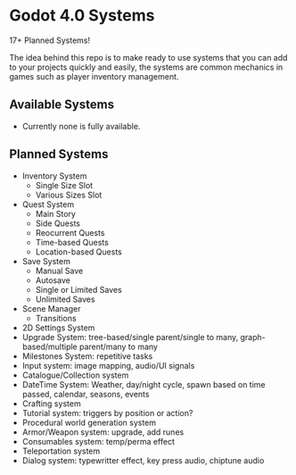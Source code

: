 # Godot 4.0 Systems
17+ Planned Systems!

The idea behind this repo is to make ready to use systems that you can add to your projects
quickly and easily, the systems are common mechanics in games such as player inventory management.

## Available Systems
- Currently none is fully available.

## Planned Systems
- Inventory System
	- Single Size Slot
	- Various Sizes Slot
- Quest System
	- Main Story
	- Side Quests
	- Reocurrent Quests
	- Time-based Quests
	- Location-based Quests
- Save System
	- Manual Save
	- Autosave
	- Single or Limited Saves
	- Unlimited Saves
- Scene Manager
	- Transitions
- 2D Settings System
- Upgrade System: tree-based/single parent/single to many, graph-based/multiple parent/many to many
- Milestones System: repetitive tasks
- Input system: image mapping, audio/UI signals
- Catalogue/Collection system
- DateTime System: Weather, day/night cycle, spawn based on time passed, calendar, seasons, events
- Crafting system
- Tutorial system: triggers by position or action?
- Procedural world generation system
- Armor/Weapon system: upgrade, add runes
- Consumables system: temp/perma effect
- Teleportation system
- Dialog system: typewritter effect, key press audio, chiptune audio
